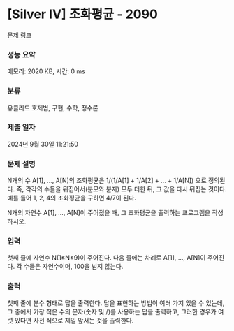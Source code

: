 # [Silver IV] 조화평균 - 2090 

[문제 링크](https://www.acmicpc.net/problem/2090) 

### 성능 요약

메모리: 2020 KB, 시간: 0 ms

### 분류

유클리드 호제법, 구현, 수학, 정수론

### 제출 일자

2024년 9월 30일 11:21:50

### 문제 설명

<p>N개의 수 A[1], …, A[N]의 조화평균은 1/(1/A[1] + 1/A[2] + … + 1/A[N]) 으로 정의된다. 즉, 각각의 수들을 뒤집어서(분모와 분자) 모두 더한 뒤, 그 값을 다시 뒤집는 것이다. 예를 들어 1, 2, 4의 조화평균을 구하면 4/7이 된다.</p>

<p>N개의 자연수 A[1], …, A[N]이 주어졌을 때, 그 조화평균을 출력하는 프로그램을 작성하시오.</p>

### 입력 

 <p>첫째 줄에 자연수 N(1≤N≤9)이 주어진다. 다음 줄에는 차례로 A[1], …, A[N]이 주어진다. 각 수들은 자연수이며, 100을 넘지 않는다.</p>

### 출력 

 <p>첫째 줄에 분수 형태로 답을 출력한다. 답을 표현하는 방법이 여러 가지 있을 수 있는데, 그 중에서 가장 적은 수의 문자(숫자 및 /)를 사용하는 답을 출력하고, 그러한 경우가 여럿 있다면 사전 식으로 제일 앞서는 것을 출력한다.</p>

